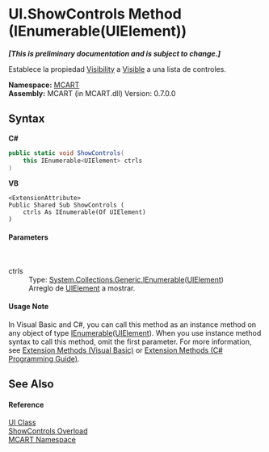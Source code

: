 # UI.ShowControls Method (IEnumerable(UIElement))
 _**\[This is preliminary documentation and is subject to change.\]**_

Establece la propiedad <a href="http://msdn2.microsoft.com/es-es/library/ms588755" target="_blank">Visibility</a> a <a href="http://msdn2.microsoft.com/es-es/library/ms590101" target="_blank">Visible</a> a una lista de controles.

**Namespace:**&nbsp;<a href="89e7854f-fe6f-d208-fb0c-b17953422852">MCART</a><br />**Assembly:**&nbsp;MCART (in MCART.dll) Version: 0.7.0.0

## Syntax

**C#**<br />
``` C#
public static void ShowControls(
	this IEnumerable<UIElement> ctrls
)
```

**VB**<br />
``` VB
<ExtensionAttribute>
Public Shared Sub ShowControls ( 
	ctrls As IEnumerable(Of UIElement)
)
```


#### Parameters
&nbsp;<dl><dt>ctrls</dt><dd>Type: <a href="http://msdn2.microsoft.com/es-es/library/9eekhta0" target="_blank">System.Collections.Generic.IEnumerable</a>(<a href="http://msdn2.microsoft.com/es-es/library/ms590078" target="_blank">UIElement</a>)<br />Arreglo de <a href="http://msdn2.microsoft.com/es-es/library/ms590078" target="_blank">UIElement</a> a mostrar.</dd></dl>

#### Usage Note
In Visual Basic and C#, you can call this method as an instance method on any object of type <a href="http://msdn2.microsoft.com/es-es/library/9eekhta0" target="_blank">IEnumerable</a>(<a href="http://msdn2.microsoft.com/es-es/library/ms590078" target="_blank">UIElement</a>). When you use instance method syntax to call this method, omit the first parameter. For more information, see <a href="http://msdn.microsoft.com/en-us/library/bb384936.aspx">Extension Methods (Visual Basic)</a> or <a href="http://msdn.microsoft.com/en-us/library/bb383977.aspx">Extension Methods (C# Programming Guide)</a>.

## See Also


#### Reference
<a href="11cde9c6-a596-d602-594d-308b0ec41ea6">UI Class</a><br /><a href="28eca4f6-5f1b-5120-b0a8-a616d32e835b">ShowControls Overload</a><br /><a href="89e7854f-fe6f-d208-fb0c-b17953422852">MCART Namespace</a><br />